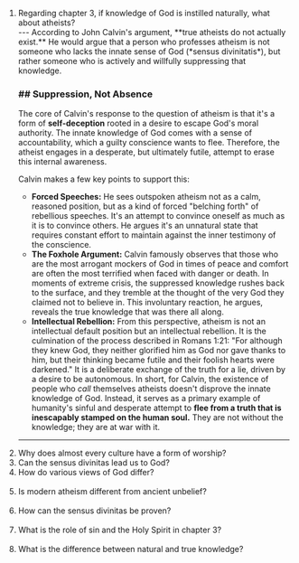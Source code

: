 <ol>
<li>Regarding chapter 3, if knowledge of God is instilled naturally, what about atheists? </li>
---
According to John Calvin's argument, **true atheists do not actually exist.** He would argue that a person who professes atheism is not someone who lacks the innate sense of God (*sensus divinitatis*), but rather someone who is actively and willfully suppressing that knowledge.


### ## Suppression, Not Absence

The core of Calvin's response to the question of atheism is that it's a form of **self-deception** rooted in a desire to escape God's moral authority. The innate knowledge of God comes with a sense of accountability, which a guilty conscience wants to flee. Therefore, the atheist engages in a desperate, but ultimately futile, attempt to erase this internal awareness.

Calvin makes a few key points to support this:
* **Forced Speeches:** He sees outspoken atheism not as a calm, reasoned position, but as a kind of forced "belching forth" of rebellious speeches. It's an attempt to convince oneself as much as it is to convince others. He argues it's an unnatural state that requires constant effort to maintain against the inner testimony of the conscience.
* **The Foxhole Argument:** Calvin famously observes that those who are the most arrogant mockers of God in times of peace and comfort are often the most terrified when faced with danger or death. In moments of extreme crisis, the suppressed knowledge rushes back to the surface, and they tremble at the thought of the very God they claimed not to believe in. This involuntary reaction, he argues, reveals the true knowledge that was there all along.
* **Intellectual Rebellion:** From this perspective, atheism is not an intellectual default position but an intellectual rebellion. It is the culmination of the process described in Romans 1:21: "For although they knew God, they neither glorified him as God nor gave thanks to him, but their thinking became futile and their foolish hearts were darkened." It is a deliberate exchange of the truth for a lie, driven by a desire to be autonomous.
In short, for Calvin, the existence of people who *call* themselves atheists doesn't disprove the innate knowledge of God. Instead, it serves as a primary example of humanity's sinful and desperate attempt to **flee from a truth that is inescapably stamped on the human soul.** They are not without the knowledge; they are at war with it.
---

<li>Why does almost every culture have a form of worship? </li>
<li>⁠Can the sensus divinitas lead us to God? </li>
<li>⁠How do various views of God differ? </li>⁠
<li>⁠Is modern atheism different from ancient unbelief? </li>⁠
<li>⁠How can the sensus divinitas be proven? </li>⁠
<li>⁠⁠What is the role of sin and the Holy Spirit in chapter 3? </li>⁠
<li>⁠⁠What is the difference between natural and true knowledge? </li>
</ol>
